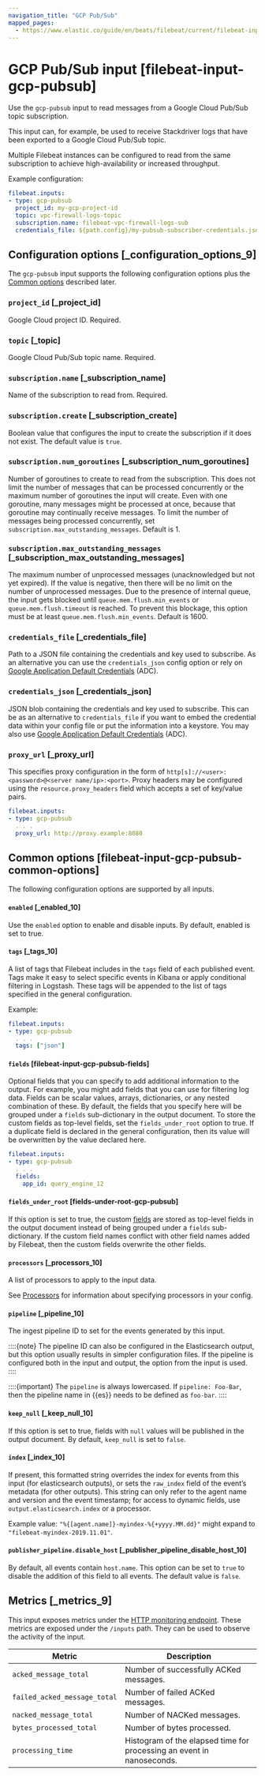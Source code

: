 ```yaml
---
navigation_title: "GCP Pub/Sub"
mapped_pages:
  - https://www.elastic.co/guide/en/beats/filebeat/current/filebeat-input-gcp-pubsub.html
---
```


# GCP Pub/Sub input [filebeat-input-gcp-pubsub]


Use the `gcp-pubsub` input to read messages from a Google Cloud Pub/Sub topic subscription.

This input can, for example, be used to receive Stackdriver logs that have been exported to a Google Cloud Pub/Sub topic.

Multiple Filebeat instances can be configured to read from the same subscription to achieve high-availability or increased throughput.

Example configuration:

```yaml
filebeat.inputs:
- type: gcp-pubsub
  project_id: my-gcp-project-id
  topic: vpc-firewall-logs-topic
  subscription.name: filebeat-vpc-firewall-logs-sub
  credentials_file: ${path.config}/my-pubsub-subscriber-credentials.json
```

## Configuration options [_configuration_options_9]

The `gcp-pubsub` input supports the following configuration options plus the [Common options](#filebeat-input-gcp-pubsub-common-options) described later.


### `project_id` [_project_id]

Google Cloud project ID. Required.


### `topic` [_topic]

Google Cloud Pub/Sub topic name. Required.


### `subscription.name` [_subscription_name]

Name of the subscription to read from. Required.


### `subscription.create` [_subscription_create]

Boolean value that configures the input to create the subscription if it does not exist. The default value is `true`.


### `subscription.num_goroutines` [_subscription_num_goroutines]

Number of goroutines to create to read from the subscription. This does not limit the number of messages that can be processed concurrently or the maximum number of goroutines the input will create. Even with one goroutine, many messages might be processed at once, because that goroutine may continually receive messages. To limit the number of messages being processed concurrently, set `subscription.max_outstanding_messages`. Default is 1.


### `subscription.max_outstanding_messages` [_subscription_max_outstanding_messages]

The maximum number of unprocessed messages (unacknowledged but not yet expired). If the value is negative, then there will be no limit on the number of unprocessed messages. Due to the presence of internal queue, the input gets blocked until `queue.mem.flush.min_events` or `queue.mem.flush.timeout` is reached. To prevent this blockage, this option must be at least `queue.mem.flush.min_events`. Default is 1600.


### `credentials_file` [_credentials_file]

Path to a JSON file containing the credentials and key used to subscribe. As an alternative you can use the `credentials_json` config option or rely on [Google Application Default Credentials](https://cloud.google.com/docs/authentication/production) (ADC).


### `credentials_json` [_credentials_json]

JSON blob containing the credentials and key used to subscribe. This can be as an alternative to `credentials_file` if you want to embed the credential data within your config file or put the information into a keystore. You may also use [Google Application Default Credentials](https://cloud.google.com/docs/authentication/production) (ADC).


### `proxy_url` [_proxy_url]

This specifies proxy configuration in the form of `http[s]://<user>:<password>@<server name/ip>:<port>`. Proxy headers may be configured using the `resource.proxy_headers` field which accepts a set of key/value pairs.

```yaml
filebeat.inputs:
- type: gcp-pubsub
  . . .
  proxy_url: http://proxy.example:8080
```


## Common options [filebeat-input-gcp-pubsub-common-options]

The following configuration options are supported by all inputs.


#### `enabled` [_enabled_10]

Use the `enabled` option to enable and disable inputs. By default, enabled is set to true.


#### `tags` [_tags_10]

A list of tags that Filebeat includes in the `tags` field of each published event. Tags make it easy to select specific events in Kibana or apply conditional filtering in Logstash. These tags will be appended to the list of tags specified in the general configuration.

Example:

```yaml
filebeat.inputs:
- type: gcp-pubsub
  . . .
  tags: ["json"]
```


#### `fields` [filebeat-input-gcp-pubsub-fields]

Optional fields that you can specify to add additional information to the output. For example, you might add fields that you can use for filtering log data. Fields can be scalar values, arrays, dictionaries, or any nested combination of these. By default, the fields that you specify here will be grouped under a `fields` sub-dictionary in the output document. To store the custom fields as top-level fields, set the `fields_under_root` option to true. If a duplicate field is declared in the general configuration, then its value will be overwritten by the value declared here.

```yaml
filebeat.inputs:
- type: gcp-pubsub
  . . .
  fields:
    app_id: query_engine_12
```


#### `fields_under_root` [fields-under-root-gcp-pubsub]

If this option is set to true, the custom [fields](#filebeat-input-gcp-pubsub-fields) are stored as top-level fields in the output document instead of being grouped under a `fields` sub-dictionary. If the custom field names conflict with other field names added by Filebeat, then the custom fields overwrite the other fields.


#### `processors` [_processors_10]

A list of processors to apply to the input data.

See [Processors](/reference/filebeat/filtering-enhancing-data.md) for information about specifying processors in your config.


#### `pipeline` [_pipeline_10]

The ingest pipeline ID to set for the events generated by this input.

::::{note}
The pipeline ID can also be configured in the Elasticsearch output, but this option usually results in simpler configuration files. If the pipeline is configured both in the input and output, the option from the input is used.
::::


::::{important}
The `pipeline` is always lowercased. If `pipeline: Foo-Bar`, then the pipeline name in {{es}} needs to be defined as `foo-bar`.
::::



#### `keep_null` [_keep_null_10]

If this option is set to true, fields with `null` values will be published in the output document. By default, `keep_null` is set to `false`.


#### `index` [_index_10]

If present, this formatted string overrides the index for events from this input (for elasticsearch outputs), or sets the `raw_index` field of the event’s metadata (for other outputs). This string can only refer to the agent name and version and the event timestamp; for access to dynamic fields, use `output.elasticsearch.index` or a processor.

Example value: `"%{[agent.name]}-myindex-%{+yyyy.MM.dd}"` might expand to `"filebeat-myindex-2019.11.01"`.


#### `publisher_pipeline.disable_host` [_publisher_pipeline_disable_host_10]

By default, all events contain `host.name`. This option can be set to `true` to disable the addition of this field to all events. The default value is `false`.


## Metrics [_metrics_9]

This input exposes metrics under the [HTTP monitoring endpoint](/reference/filebeat/http-endpoint.md). These metrics are exposed under the `/inputs` path. They can be used to observe the activity of the input.

| Metric | Description |
| --- | --- |
| `acked_message_total` | Number of successfully ACKed messages. |
| `failed_acked_message_total` | Number of failed ACKed messages. |
| `nacked_message_total` | Number of NACKed messages. |
| `bytes_processed_total` | Number of bytes processed. |
| `processing_time` | Histogram of the elapsed time for processing an event in nanoseconds. |


